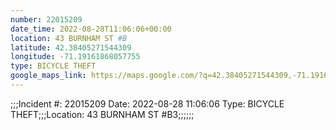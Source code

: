 ```yaml
---
number: 22015209
date_time: 2022-08-28T11:06:06+00:00
location: 43 BURNHAM ST #B
latitude: 42.38405271544309
longitude: -71.19161868057755
type: BICYCLE THEFT
google_maps_link: https://maps.google.com/?q=42.38405271544309,-71.19161868057755
---
```


;;;Incident #: 22015209  Date: 2022-08-28 11:06:06   Type: BICYCLE THEFT;;;Location: 43 BURNHAM ST #B3;;;;;;
